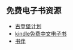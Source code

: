 ## 免费电子书资源
- [古登堡计划](https://www.gutenberg.org/)
- [kindle免费中文电子书](https://www.amazon.cn/b?ie=UTF8&node=116175071&tag=personalass1014-23)
- [书伴](https://bookfere.com/)

